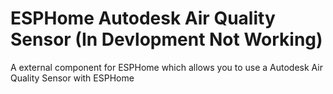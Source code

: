 # ESPHome Autodesk Air Quality Sensor (In Devlopment Not Working)
A external component for ESPHome which allows you to use a Autodesk Air Quality Sensor with ESPHome
